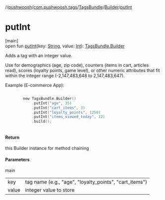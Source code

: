 //[pushwoosh](../../../../index.md)/[com.pushwoosh.tags](../../index.md)/[TagsBundle](../index.md)/[Builder](index.md)/[putInt](put-int.md)

# putInt

[main]\
open fun [putInt](put-int.md)(key: [String](https://developer.android.com/reference/kotlin/java/lang/String.html), value: [Int](https://kotlinlang.org/api/latest/jvm/stdlib/kotlin-stdlib/kotlin/-int/index.html)): [TagsBundle.Builder](index.md)

Adds a tag with an integer value. 

 Use for demographics (age, zip code), counters (items in cart, articles read), scores (loyalty points, game level), or other numeric attributes that fit within the integer range (-2,147,483,648 to 2,147,483,647). 

Example (E-commerce App):

```kotlin

		new TagsBundle.Builder()
		    .putInt("age", 35)
		    .putInt("cart_items", 3)
		    .putInt("loyalty_points", 1250)
		    .putInt("items_viewed_today", 12)
		    .build();
		
```

#### Return

this Builder instance for method chaining

#### Parameters

main

| | |
|---|---|
| key | tag name (e.g., &quot;age&quot;, &quot;loyalty_points&quot;, &quot;cart_items&quot;) |
| value | integer value to store |
